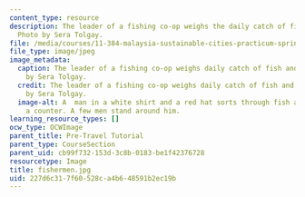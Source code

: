 ```yaml
---
content_type: resource
description: The leader of a fishing co-op weighs the daily catch of fish and shrimp.
  Photo by Sera Tolgay.
file: /media/courses/11-384-malaysia-sustainable-cities-practicum-spring-2018/227d6c317f60528ca4b648591b2ec19b_fishermen.jpg
file_type: image/jpeg
image_metadata:
  caption: The leader of a fishing co-op weighs daily catch of fish and shrimp. Photo
    by Sera Tolgay.
  credit: The leader of a fishing co-op weighs daily catch of fish and shrimp. Photo
    by Sera Tolgay.
  image-alt: A  man in a white shirt and a red hat sorts through fish and shrimp on
    a counter. A few men stand around him.
learning_resource_types: []
ocw_type: OCWImage
parent_title: Pre-Travel Tutorial
parent_type: CourseSection
parent_uid: cb99f732-153d-3c8b-0183-be1f42376728
resourcetype: Image
title: fishermen.jpg
uid: 227d6c31-7f60-528c-a4b6-48591b2ec19b
---
```

